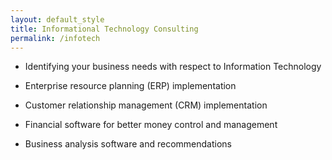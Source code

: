 ```yaml
---
layout: default_style
title: Informational Technology Consulting
permalink: /infotech
---
```


- Identifying your business needs with respect to Information Technology
 
- Enterprise resource planning (ERP) implementation
 
- Customer relationship management (CRM) implementation
 
- Financial software for better money control and management
 
- Business analysis software and recommendations
